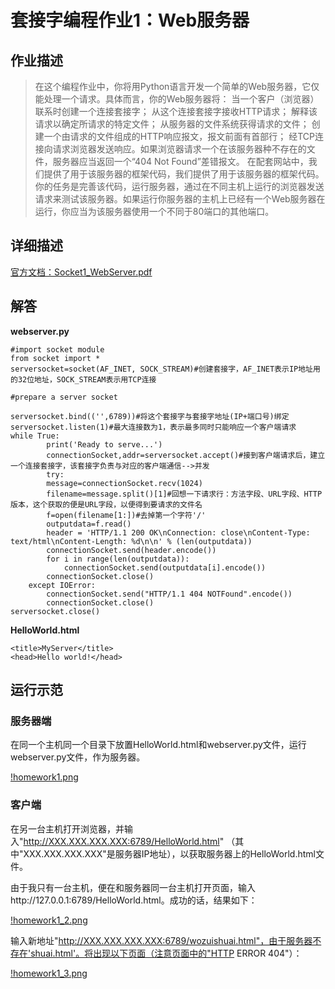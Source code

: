 # 套接字编程作业1：Web服务器
## 作业描述

> 在这个编程作业中，你将用Python语言开发一个简单的Web服务器，它仅能处理一个请求。具体而言，你的Web服务器将：
>当一个客户（浏览器）联系时创建一个连接套接字；
>从这个连接套接字接收HTTP请求；
>解释该请求以确定所请求的特定文件；
>从服务器的文件系统获得请求的文件；
>创建一个由请求的文件组成的HTTP响应报文，报文前面有首部行；
>经TCP连接向请求浏览器发送响应。如果浏览器请求一个在该服务器种不存在的文件，服务器应当返回一个“404 Not Found”差错报文。
>在配套网站中，我们提供了用于该服务器的框架代码，我们提供了用于该服务器的框架代码。你的任务是完善该代码，运行服务器，通过在不同主机上运行的浏览器发送请求来测试该服务器。如果运行你服务器的主机上已经有一个Web服务器在运行，你应当为该服务器使用一个不同于80端口的其他端口。

## 详细描述

[官方文档：Socket1_WebServer.pdf](Socket1_WebServer.pdf)


## 解答

**webserver.py**

	#import socket module
	from socket import *
	serversocket=socket(AF_INET, SOCK_STREAM)#创建套接字，AF_INET表示IP地址用的32位地址，SOCK_STREAM表示用TCP连接

	#prepare a server socket

	serversocket.bind(('',6789))#将这个套接字与套接字地址(IP+端口号)绑定
	serversocket.listen(1)#最大连接数为1，表示最多同时只能响应一个客户端请求
	while True:
    		print('Ready to serve...')
    		connectionSocket,addr=serversocket.accept()#接到客户端请求后，建立一个连接套接字，该套接字负责与对应的客户端通信-->并发
    		try:
        	message=connectionSocket.recv(1024)
        	filename=message.split()[1]#回想一下请求行：方法字段、URL字段、HTTP版本，这个获取的便是URL字段，以便得到要请求的文件名
        	f=open(filename[1:])#去掉第一个字符'/'
        	outputdata=f.read()
        	header = 'HTTP/1.1 200 OK\nConnection: close\nContent-Type: text/html\nContent-Length: %d\n\n' % (len(outputdata))
        	connectionSocket.send(header.encode())
        	for i in range(len(outputdata)):
            	connectionSocket.send(outputdata[i].encode())
        	connectionSocket.close()
    	except IOError:
        	connectionSocket.send("HTTP/1.1 404 NOTFound".encode())
        	connectionSocket.close()
	serversocket.close()

**HelloWorld.html**

	<title>MyServer</title>
	<head>Hello world!</head>

## 运行示范
### 服务器端

  在同一个主机同一个目录下放置HelloWorld.html和webserver.py文件，运行webserver.py文件，作为服务器。
  
  [!homework1.png](homework1.png)
  
### 客户端

  在另一台主机打开浏览器，并输入"http://XXX.XXX.XXX.XXX:6789/HelloWorld.html" 
  （其中"XXX.XXX.XXX.XXX"是服务器IP地址），以获取服务器上的HelloWorld.html文件。

  由于我只有一台主机，便在和服务器同一台主机打开页面，输入http://127.0.0.1:6789/HelloWorld.html。成功的话，结果如下：
  
  [!homework1_2.png](homework1_2.png)
  
  输入新地址"http://XXX.XXX.XXX.XXX:6789/wozuishuai.html"，由于服务器不存在'shuai.html'。将出现以下页面（注意页面中的"HTTP ERROR 404"）：

  [!homework1_3.png](homework1_3.png)
